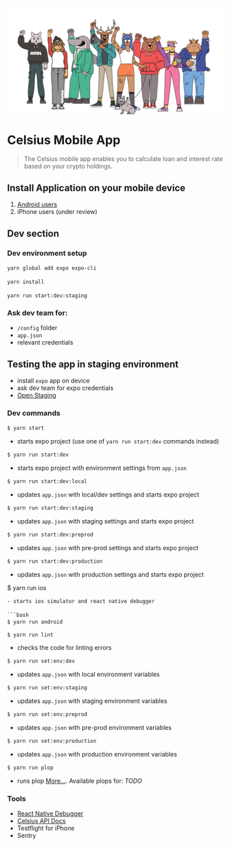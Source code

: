 ![Power to the people](./assets/images/power-to-the-people.png)

# Celsius Mobile App

>The Celsius mobile app enables you to calculate loan and interest rate based on your crypto holdings.

## Install Application on your mobile device

1. [Android users](https://play.google.com/store/apps/details?id=network.celsius.borrower)
2. iPhone users (under review)

## Dev section


### Dev environment setup

```
yarn global add expo expo-cli

yarn install

yarn run start:dev:staging
```

### Ask dev team for:

- `/config` folder
- `app.json`
- relevant credentials

## Testing the app in staging environment

- install `expo` app on device
- ask dev team for expo credentials
- [Open Staging](https://expo.io/@celsiustech/celsius?release-channel=staging)

### Dev commands

```bash
$ yarn start
```
- starts expo project (use one of `yarn run start:dev` commands instead) 

```bash
$ yarn run start:dev
```
- starts expo project with environment settings from `app.json` 


```bash
$ yarn run start:dev:local
```
- updates `app.json` with local/dev settings and starts expo project

```bash
$ yarn run start:dev:staging
```
- updates `app.json` with staging settings and starts expo project

```bash
$ yarn run start:dev:preprod
```
- updates `app.json` with pre-prod settings and starts expo project

```bash
$ yarn run start:dev:production
```
- updates `app.json` with production settings and starts expo project

$ yarn run ios
```
- starts ios simulator and react native debugger

```bash
$ yarn run android
```

```bash
$ yarn run lint
```
- checks the code for linting errors

```bash
$ yarn run set:env:dev
```
- updates `app.json` with local environment variables

```bash
$ yarn run set:env:staging
```
- updates `app.json` with staging environment variables

```bash
$ yarn run set:env:preprod
```
- updates `app.json` with pre-prod environment variables

```bash
$ yarn run set:env:production
```
- updates `app.json` with production environment variables

```bash
$ yarn run plop
```
- runs plop [More...](https://github.com/amwmedia/plop). Available plops for: _TODO_

### Tools

* [React Native Debugger](https://github.com/jhen0409/react-native-debugger)
* [Celsius API Docs](https://documenter.getpostman.com/view/4207695/celsius/RW1aHzQg#bf6e3009-2736-4a6e-b1a0-c0928c704550)
* Testflight for iPhone
* Sentry
